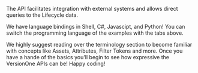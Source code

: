 The API facilitates integration with external systems and allows direct queries to the Lifecycle data. 

We have language bindings in Shell, C#, Javascipt, and Python! You can switch the programming language of the examples with the tabs above.

We highly suggest reading over the terminology section to become familiar with concepts like Assets, Attributes, Filter Tokens and more. Once you have a hande of the basics you'll begin to see how expressive the VersionOne APIs can be! Happy coding!


